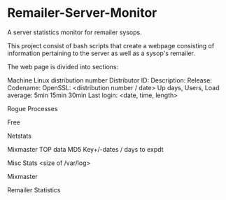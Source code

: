 Remailer-Server-Monitor
=======================

A server statistics monitor for remailer sysops.

This project consist of bash scripts that create a webpage consisting of information pertaining to the server as well as a sysop's remailer.

The web page is divided into sections:

Machine
Linux distribution number
Distributor ID: <distribution name>
Description: <distribution description>
Release: <number>
Codename: <name>
OpenSSL: <distribution number / date>
Up days, Users, Load average: 5min 15min 30min
Last login: <date, time, length>

Rogue Processes
<unrecognized running processes>

Free

Netstats

Mixmaster
TOP data
MD5
Key+/-dates / days to expdt

Misc Stats
<mailq count>
<size of /var/log>

Mixmaster
<pool count>
<pool records processed today>
<mbox message count>

Remailer Statistics
<stats for your remailer from each pinger>


